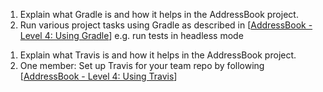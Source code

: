 <panel type="info" header="`W7.8a` Can explain integration :star::star::star:" expanded no-close>
  <include src="../../book/integration/introduction/what/unit-inElsewhere-asFlat.md" boilerplate />
<!-- TODO: add evidence -->
</panel>

<!-- ==================================================================================================== -->

<panel type="info" header="`W7.8b` Can explain build automation tools :star::star::star:" expanded no-close>
  <include src="../../book/integration/buildAutomation/what/unit-inElsewhere-asFlat.md" boilerplate />
  <panel header="{{glyphicon_folder_close}} Evidence" expanded>

1. Explain what Gradle is and how it helps in the AddressBook project.
2. Run various project tasks using Gradle as described in [[AddressBook - Level 4: Using Gradle](https://nus-cs2103-ay1718s2.github.io/addressbook-level4/UsingGradle.html)] e.g. run tests in headless mode

  </panel>
</panel>

<!-- ==================================================================================================== -->

<panel type="info" header="`W7.8c` Can explain continuous integration and continuous deployment :star::star::star:" expanded no-close>
  <include src="../../book/integration/buildAutomation/continuousIntegrationDeployment/unit-inElsewhere-asFlat.md" boilerplate />
  <panel header="{{glyphicon_folder_close}} Evidence" expanded>

1. Explain what Travis is and how it helps in the AddressBook project.
2. One member: Set up Travis for your team repo by following [[AddressBook - Level 4: Using Travis](https://nus-cs2103-ay1718s2.github.io/addressbook-level4/UsingTravis.html)]

  </panel>
</panel>
